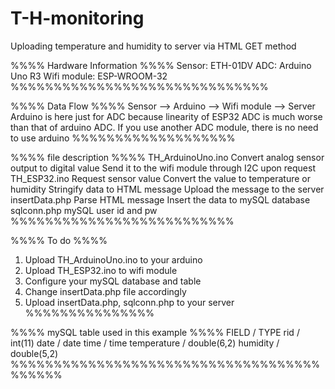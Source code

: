 # T-H-monitoring
Uploading temperature and humidity to server via HTML GET method

%%%% Hardware Information %%%%
Sensor: ETH-01DV
ADC: Arduino Uno R3
Wifi module: ESP-WROOM-32
%%%%%%%%%%%%%%%%%%%%%%%%%%%%%%

%%%% Data Flow %%%%
Sensor --> Arduino --> Wifi module --> Server
Arduino is here just for ADC because linearity of ESP32 ADC is much worse than that of arduino ADC.
If you use another ADC module, there is no need to use arduino
%%%%%%%%%%%%%%%%%%%

%%%% file description %%%%
TH_ArduinoUno.ino
  Convert analog sensor output to digital value
  Send it to the wifi module through I2C upon request
TH_ESP32.ino
  Request sensor value
  Convert the value to temperature or humidity
  Stringify data to HTML message
  Upload the message to the server
insertData.php
  Parse HTML message
  Insert the data to mySQL database
sqlconn.php
  mySQL user id and pw
%%%%%%%%%%%%%%%%%%%%%%%%%%

%%%% To do %%%%
1. Upload TH_ArduinoUno.ino to your arduino
2. Upload TH_ESP32.ino to wifi module
3. Configure your mySQL database and table
4. Change insertData.php file accordingly
5. Upload insertData.php, sqlconn.php to your server
%%%%%%%%%%%%%%%

%%%% mySQL table used in this example %%%%
FIELD / TYPE
rid / int(11)
date / date
time / time
temperature / double(6,2)
humidity / double(5,2)
%%%%%%%%%%%%%%%%%%%%%%%%%%%%%%%%%%%%%%%%%%
